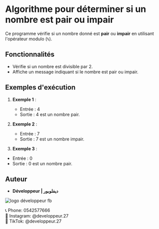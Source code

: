 # Algorithme pour déterminer si un nombre est pair ou impair

Ce programme vérifie si un nombre donné est **pair** ou **impair** en utilisant l'opérateur modulo (`%`).

## Fonctionnalités

- Vérifie si un nombre est divisible par 2.
- Affiche un message indiquant si le nombre est pair ou impair.

## Exemples d'exécution  
1. **Exemple 1** :  
   - Entrée : 4  
   - Sortie : 4 est un nombre pair.  

2. **Exemple 2** :  
   - Entrée : 7  
   - Sortie : 7 est un nombre impair.  

3. **Exemple 3** :  
  - Entrée : 0  
  - Sortie : 0 est un nombre pair.  


## Auteur

- **Développeur | ديفلوبور**

  
![logo développeur fb](https://github.com/user-attachments/assets/ee882425-cfc4-41d3-985d-3202e1443509)



📞 Phone: 0542577666  
📸 Instagram: @developpeur.27  
🎵 TikTok: @developpeur.27  
